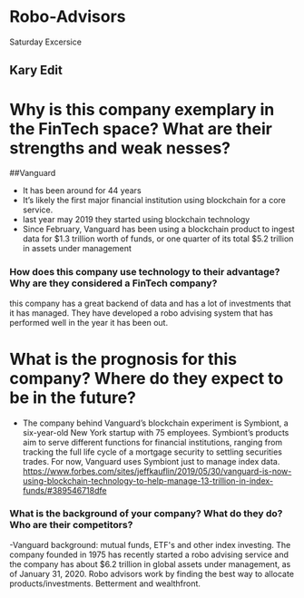 # Robo-Advisors
Saturday Excersice



## Kary Edit

# Why is this company exemplary in the FinTech space? What are their strengths and weak  nesses?
##Vanguard
* It has been around for 44 years
* It’s likely the first major financial institution using blockchain for a core service.
* last year may 2019 they started using blockchain technology
* Since February, Vanguard has been using a blockchain product to ingest data for $1.3 trillion worth of funds, or one quarter of its total $5.2 trillion in assets under management

### How does this company use technology to their advantage? Why are they considered a FinTech company?
this company has a great backend of data and has a lot of investments that it has managed. They have developed a robo advising system that has performed well in the year it has been out.

# What is the prognosis for this company? Where do they expect to be in the future?
* The company behind Vanguard’s blockchain experiment is Symbiont, a six-year-old New York startup with 75 employees. Symbiont’s products aim to serve different functions for financial institutions, ranging from tracking the full life cycle of a mortgage security to settling securities trades. For now, Vanguard uses Symbiont just to manage index data.
https://www.forbes.com/sites/jeffkauflin/2019/05/30/vanguard-is-now-using-blockchain-technology-to-help-manage-13-trillion-in-index-funds/#389546718dfe



### What is the background of your company? What do they do? Who are their competitors?

-Vanguard background: mutual funds, ETF's and other index investing. The company founded in 1975 has recently started a robo advising service and the company has about $6.2 trillion in global assets under management, as of January 31, 2020. Robo advisors work by finding the best way to allocate products/investments. Betterment and wealthfront.

